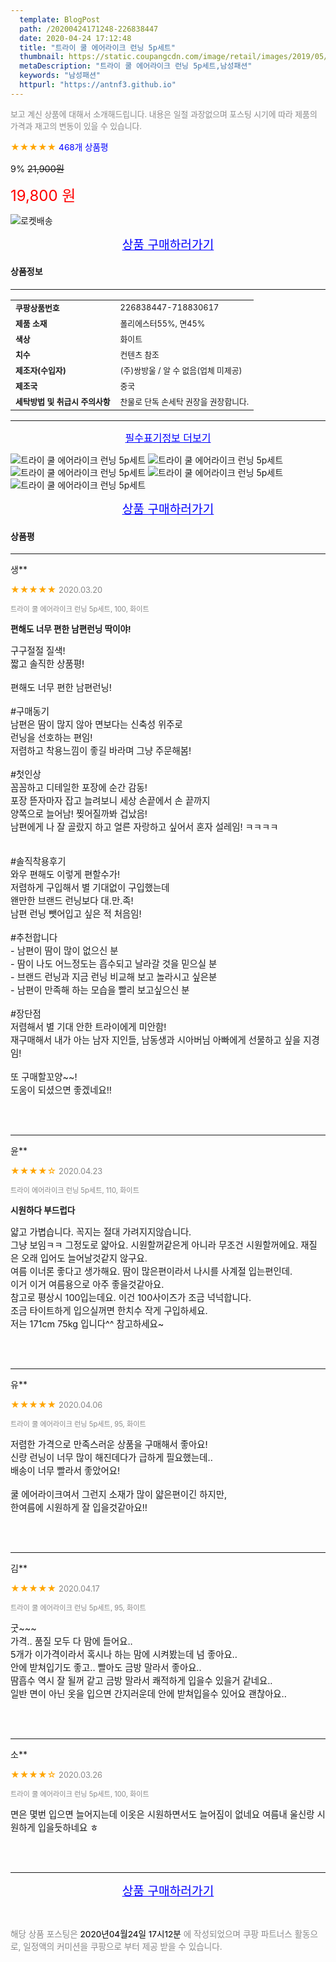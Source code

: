 ```yaml
---
  template: BlogPost
  path: /20200424171248-226838447
  date: 2020-04-24 17:12:48
  title: "트라이 쿨 에어라이크 런닝 5p세트"
  thumbnail: https://static.coupangcdn.com/image/retail/images/2019/05/23/14/0/31e61c4c-c40c-4010-8a69-8a46e2c7bfe4.jpg
  metaDescription: "트라이 쿨 에어라이크 런닝 5p세트,남성패션"
  keywords: "남성패션"
  httpurl: "https://antnf3.github.io"
---
```

  
<span style="color: #888;font-size:0.8rem">보고 계신 상품에 대해서 소개해드립니다.
내용은 일절 과장없으며 포스팅 시기에 따라 제품의 가격과 재고의 변동이 있을 수 있습니다.</span>
  
<span style="color: orange;">★★★★★</span> <span style="color: blue;font-size: 0.85rem;">468개 상품평</span>

<span style="font-size: 0.9rem">9%</span> <span style="font-size: 0.9rem">~~21,900원~~</span>

<span style="color: red;font-size: 1.5rem;">19,800 원</span>

![로켓배송](https://postfiles.pstatic.net/MjAyMDA0MTBfMjcz/MDAxNTg2NDQ1OTAwMDc5.1T-Iy6-X12_V8iyof2OtSqUCu6urPUUOnjG41kbMy_kg.c1eqxaGayJ1XX0TGV24QXbZg9dvQ9C_dYZx39G_Z7Wog.PNG.cigshop2/rocket_logo.png?type=w773)

<p align="center"><a href="http://me2.do/FKaEjHuh" style="font-size: 1.2rem; color: blue;">상품 구매하러가기</a></p>

#### 상품정보

---

|                  |                       |
| ---------------- | --------------------- |
| **<span style="font-size:0.8rem;">쿠팡상품번호</span>** | <span style="font-size:0.8rem;">226838447-718830617</span> |
| **<span style="font-size:0.8rem;">제품 소재</span>**    | <span style="font-size:0.8rem;">폴리에스터55%, 면45%</span>        |
| **<span style="font-size:0.8rem;">색상</span>**    | <span style="font-size:0.8rem;">화이트</span>        |
| **<span style="font-size:0.8rem;">치수</span>**    | <span style="font-size:0.8rem;">컨텐츠 참조</span>        |
| **<span style="font-size:0.8rem;">제조자(수입자)</span>**    | <span style="font-size:0.8rem;">(주)쌍방울 / 알 수 없음(업체 미제공)</span>        |
| **<span style="font-size:0.8rem;">제조국</span>**    | <span style="font-size:0.8rem;">중국</span>        |
| **<span style="font-size:0.8rem;">세탁방법 및 취급시 주의사항</span>**    | <span style="font-size:0.8rem;">찬물로 단독 손세탁 권장을 권장합니다.</span>        |




---

<p align="center"><a href="http://me2.do/FKaEjHuh" style="font-size: 1rem; color: blue;">필수표기정보 더보기</a></p>

![트라이 쿨 에어라이크 런닝 5p세트](http://thumbnail8.coupangcdn.com/thumbnails/remote/q89/image/product/content/vendorItem/2019/09/21/718830617/f5a86fd2-ae88-42c9-bc35-bf7183064b70.jpg)
![트라이 쿨 에어라이크 런닝 5p세트](http://thumbnail8.coupangcdn.com/thumbnails/remote/q89/image/product/content/vendorItem/2019/08/06/718830617/3c80d741-96e0-4929-aefe-73eacdec0318.jpg)
![트라이 쿨 에어라이크 런닝 5p세트](http://thumbnail10.coupangcdn.com/thumbnails/remote/q89/image/product/content/vendorItem/2019/08/06/718830617/e2b5c2de-ce5b-4783-bd63-3011cc511be2.jpg)
![트라이 쿨 에어라이크 런닝 5p세트](http://thumbnail7.coupangcdn.com/thumbnails/remote/q89/image/product/content/vendorItem/2019/08/06/718830617/304ee821-718e-4a37-b21d-47cbfbe6a498.jpg)
![트라이 쿨 에어라이크 런닝 5p세트](http://thumbnail9.coupangcdn.com/thumbnails/remote/q89/image/product/content/vendorItem/2019/08/06/718830617/38489ef6-ea30-4084-aa2f-55861c077845.jpg)

<p align="center"><a href="http://me2.do/FKaEjHuh" style="font-size: 1.2rem; color: blue;">상품 구매하러가기</a></p>

#### 상품평
  
---
  
생**
    
<span style="color: orange;">★★★★★</span> <span style="font-size:0.8rem;color: #888;">2020.03.20</span>
    
<span style="color: #888;font-size:0.7rem">트라이 쿨 에어라이크 런닝 5p세트, 100, 화이트</span>
    
<span style="font-size:0.85rem">**편해도 너무 편한 남편런닝 딱이야!**</span>
    
<span style="font-size: 0.9rem;">구구절절 질색!<br/>짧고 솔직한 상품평!<br/><br/>편해도 너무 편한 남편런닝!<br/><br/>#구매동기<br/>남편은 땀이 많지 않아 면보다는 신축성 위주로<br/>런닝을 선호하는 편임!<br/>저렴하고 착용느낌이 좋길 바라며 그냥 주문해봄!<br/><br/>#첫인상<br/>꼼꼼하고 디테일한 포장에 순간 감동!<br/>포장 뜯자마자 잡고 늘려보니 세상 손끝에서 손 끝까지<br/>양쪽으로 늘어남! 찢어질까봐 겁났음!<br/>남편에게 나 잘 골랐지 하고 얼른 자랑하고 싶어서 혼자 설레임! ㅋㅋㅋㅋ<br/><br/><br/>#솔직착용후기<br/>와우 편해도 이렇게 편할수가!<br/>저렴하게 구입해서 별 기대없이 구입했는데<br/>왠만한 브랜드 런닝보다 대.만.족!<br/>남편 런닝 뺏어입고 싶은 적 처음임!<br/><br/>#추천합니다<br/>- 남편이 땀이 많이 없으신 분<br/>- 땀이 나도 어느정도는 흡수되고 날라갈 것을 믿으실 분<br/>- 브랜드 런닝과 지금 런닝 비교해 보고 놀라시고 싶은분<br/>- 남편이 만족해 하는 모습을 빨리 보고싶으신 분<br/><br/>#장단점<br/>저렴해서 별 기대 안한 트라이에게 미안함!<br/>재구매해서 내가 아는 남자 지인들, 남동생과 시아버님 아빠에게 선물하고 싶을 지경임!<br/><br/>또 구매할꼬양~~! <br/>도움이 되셨으면 좋겠네요!!</span>
    
<br>
<br>

---
  
윤**
    
<span style="color: orange;">★★★★☆</span> <span style="font-size:0.8rem;color: #888;">2020.04.23</span>
    
<span style="color: #888;font-size:0.7rem">트라이 에어라이크 런닝 5p세트, 110, 화이트</span>
    
<span style="font-size:0.85rem">**시원하다 부드럽다**</span>
    
<span style="font-size: 0.9rem;">얇고 가볍습니다. 꼭지는 절대 가려지지않습니다.  <br/>그냥 보임ㅋㅋ  그정도로 얇아요. 시원할꺼같은게 아니라 무조건 시원할꺼에요. 재질은 오래 입어도 늘어날것같지 않구요.<br/>여름 이너론 좋다고 생가해요.   땀이 많은편이라서 나시를 사계절 입는편인데.<br/>이거 이거 여름용으로  아주 좋을것같아요.<br/>참고로 평상시 100입는데요.  이건 100사이즈가 조금 넉넉합니다.<br/>조금 타이트하게 입으실꺼면 한치수 작게 구입하세요.<br/>저는 171cm  75kg 입니다^^  참고하세요~</span>
    
<br>
<br>

---
  
유**
    
<span style="color: orange;">★★★★★</span> <span style="font-size:0.8rem;color: #888;">2020.04.06</span>
    
<span style="color: #888;font-size:0.7rem">트라이 쿨 에어라이크 런닝 5p세트, 95, 화이트</span>
    

    
<span style="font-size: 0.9rem;">저렴한 가격으로 만족스러운 상품을 구매해서 좋아요!<br/>신랑 런닝이 너무 많이 해진데다가 급하게 필요했는데..<br/>배송이 너무 빨라서 좋았어요!<br/><br/>쿨 에어라이크여서 그런지 소재가 많이 얇은편이긴 하지만,<br/>한여름에 시원하게 잘 입을것같아요!!</span>
    
<br>
<br>

---
  
김**
    
<span style="color: orange;">★★★★★</span> <span style="font-size:0.8rem;color: #888;">2020.04.17</span>
    
<span style="color: #888;font-size:0.7rem">트라이 쿨 에어라이크 런닝 5p세트, 95, 화이트</span>
    

    
<span style="font-size: 0.9rem;">굿~~~<br/>가격.. 품질 모두 다 맘에 들어요..<br/>5개가 이가격이라서 혹시나 하는 맘에 시켜봤는데 넘 좋아요..<br/>안에 받쳐입기도 좋고.. 빨아도 금방 말라서 좋아요..<br/>땀흡수 역시 잘 될꺼 같고 금방 말라서 쾌적하게 입을수 있을거 같네요..<br/>일반 면이 아닌 옷을 입으면 간지러운데 안에 받쳐입을수 있어요 괜찮아요..</span>
    
<br>
<br>

---
  
소**
    
<span style="color: orange;">★★★★☆</span> <span style="font-size:0.8rem;color: #888;">2020.03.26</span>
    
<span style="color: #888;font-size:0.7rem">트라이 쿨 에어라이크 런닝 5p세트, 100, 화이트</span>
    

    
<span style="font-size: 0.9rem;">면은 몇번 입으면 늘어지는데 이옷은 시원하면서도 늘어짐이 없네요 여름내 울신랑 시원하게 입을듯하네요 ㅎ</span>
    
<br>
<br>


  
---
  
<p align="center"><a href="http://me2.do/FKaEjHuh" style="font-size: 1.2rem; color: blue;">상품 구매하러가기</a></p>
  
<br>
  
<span style="font-size: 0.85rem; color: #888;">해당 상품 포스팅은 <span style="color: #000;"> 2020년04월24일 17시12분 </span> 에 작성되었으며 쿠팡 파트너스 활동으로, 일정액의 커미션을 쿠팡으로 부터 제공 받을 수 있습니다.</span>